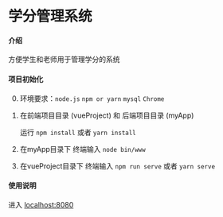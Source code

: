 # 学分管理系统

#### 介绍
方便学生和老师用于管理学分的系统


#### 项目初始化
0. 环境要求：`node.js` `npm or yarn` `mysql` `Chrome`
1.  在前端项目目录 (vueProject) 和 后端项目目录 (myApp)
    
    运行 `npm install` 或者 `yarn install`
2.  在myApp目录下 终端输入 `node bin/www`
3.  在vueProject目录下 终端输入 `npm run serve` 或者 `yarn serve`

#### 使用说明

进入 [localhost:8080](localhost:8080)

